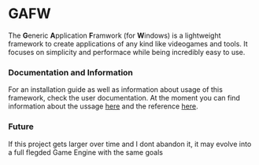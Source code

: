 # GAFW
The **G**eneric **A**pplication **F**ramwork (for **W**indows) is a lightweight framework to create applications of 
any kind like videogames and tools. It focuses on simplicity and performace while being incredibly easy to use.

### Documentation and Information
For an installation guide as well as information about usage of this framework, check the user documentation.
At the moment you can find information about the ussage [here](/Framework/Usage.md) and the reference [here](/Framework/Reference.md).

### Future
If this project gets larger over time and I dont abandon it, it may evolve into a full flegded Game Engine with
the same goals